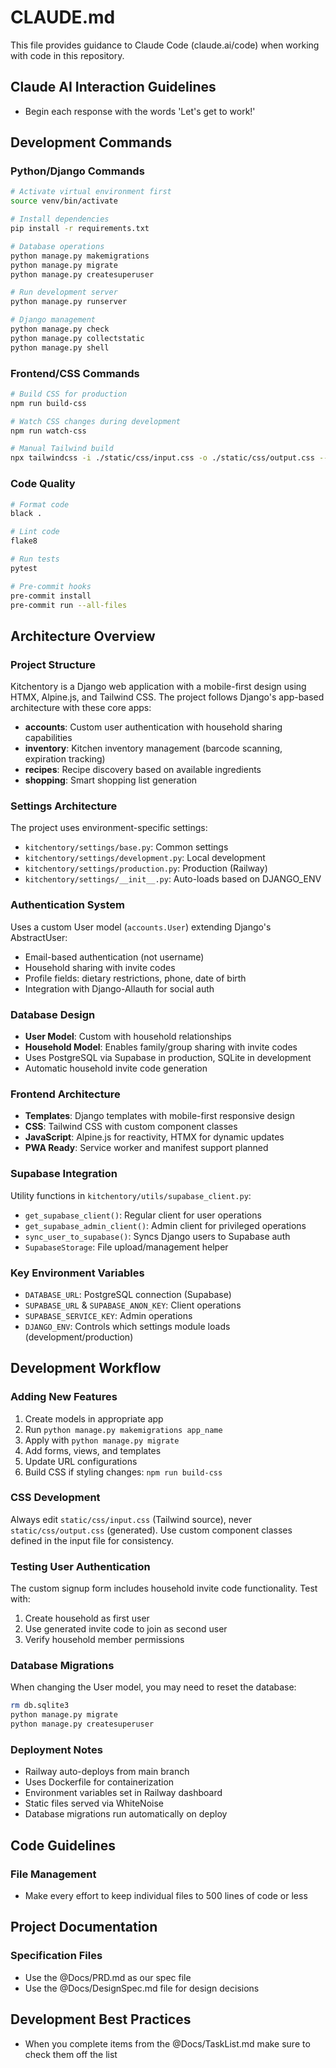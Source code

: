 # CLAUDE.md

This file provides guidance to Claude Code (claude.ai/code) when working with code in this repository.

## Claude AI Interaction Guidelines

- Begin each response with the words 'Let's get to work!'

## Development Commands

### Python/Django Commands
```bash
# Activate virtual environment first
source venv/bin/activate

# Install dependencies
pip install -r requirements.txt

# Database operations
python manage.py makemigrations
python manage.py migrate
python manage.py createsuperuser

# Run development server
python manage.py runserver

# Django management
python manage.py check
python manage.py collectstatic
python manage.py shell
```

### Frontend/CSS Commands
```bash
# Build CSS for production
npm run build-css

# Watch CSS changes during development
npm run watch-css

# Manual Tailwind build
npx tailwindcss -i ./static/css/input.css -o ./static/css/output.css --watch
```

### Code Quality
```bash
# Format code
black .

# Lint code
flake8

# Run tests
pytest

# Pre-commit hooks
pre-commit install
pre-commit run --all-files
```

## Architecture Overview

### Project Structure
Kitchentory is a Django web application with a mobile-first design using HTMX, Alpine.js, and Tailwind CSS. The project follows Django's app-based architecture with these core apps:

- **accounts**: Custom user authentication with household sharing capabilities
- **inventory**: Kitchen inventory management (barcode scanning, expiration tracking)
- **recipes**: Recipe discovery based on available ingredients
- **shopping**: Smart shopping list generation

### Settings Architecture
The project uses environment-specific settings:
- `kitchentory/settings/base.py`: Common settings
- `kitchentory/settings/development.py`: Local development
- `kitchentory/settings/production.py`: Production (Railway)
- `kitchentory/settings/__init__.py`: Auto-loads based on DJANGO_ENV

### Authentication System
Uses a custom User model (`accounts.User`) extending Django's AbstractUser:
- Email-based authentication (not username)
- Household sharing with invite codes
- Profile fields: dietary restrictions, phone, date of birth
- Integration with Django-Allauth for social auth

### Database Design
- **User Model**: Custom with household relationships
- **Household Model**: Enables family/group sharing with invite codes
- Uses PostgreSQL via Supabase in production, SQLite in development
- Automatic household invite code generation

### Frontend Architecture
- **Templates**: Django templates with mobile-first responsive design
- **CSS**: Tailwind CSS with custom component classes
- **JavaScript**: Alpine.js for reactivity, HTMX for dynamic updates
- **PWA Ready**: Service worker and manifest support planned

### Supabase Integration
Utility functions in `kitchentory/utils/supabase_client.py`:
- `get_supabase_client()`: Regular client for user operations
- `get_supabase_admin_client()`: Admin client for privileged operations
- `sync_user_to_supabase()`: Syncs Django users to Supabase auth
- `SupabaseStorage`: File upload/management helper

### Key Environment Variables
- `DATABASE_URL`: PostgreSQL connection (Supabase)
- `SUPABASE_URL` & `SUPABASE_ANON_KEY`: Client operations
- `SUPABASE_SERVICE_KEY`: Admin operations
- `DJANGO_ENV`: Controls which settings module loads (development/production)

## Development Workflow

### Adding New Features
1. Create models in appropriate app
2. Run `python manage.py makemigrations app_name`
3. Apply with `python manage.py migrate`
4. Add forms, views, and templates
5. Update URL configurations
6. Build CSS if styling changes: `npm run build-css`

### CSS Development
Always edit `static/css/input.css` (Tailwind source), never `static/css/output.css` (generated). Use custom component classes defined in the input file for consistency.

### Testing User Authentication
The custom signup form includes household invite code functionality. Test with:
1. Create household as first user
2. Use generated invite code to join as second user
3. Verify household member permissions

### Database Migrations
When changing the User model, you may need to reset the database:
```bash
rm db.sqlite3
python manage.py migrate
python manage.py createsuperuser
```

### Deployment Notes
- Railway auto-deploys from main branch
- Uses Dockerfile for containerization
- Environment variables set in Railway dashboard
- Static files served via WhiteNoise
- Database migrations run automatically on deploy

## Code Guidelines

### File Management
- Make every effort to keep individual files to 500 lines of code or less

## Project Documentation 

### Specification Files
- Use the @Docs/PRD.md as our spec file
- Use the @Docs/DesignSpec.md file for design decisions

## Development Best Practices

- When you complete items from the @Docs/TaskList.md make sure to check them off the list